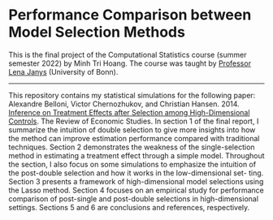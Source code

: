 # Performance Comparison between Model Selection Methods 
This is the final project of the Computational Statistics course (summer semester 2022) by Minh Tri Hoang. The course was taught by [Professor Lena Janys](https://sites.google.com/site/janyslena/home?authuser=0) (University of Bonn).

___

This repository contains my statistical simulations for the following paper: Alexandre Belloni, Victor Chernozhukov, and Christian Hansen. 2014. [Inference on Treatment Effects after Selection among High-Dimensional Controls](https://academic.oup.com/restud/article-abstract/81/2/608/1523757?redirectedFrom=fulltext). The Review of Economic Studies. In section 1 of the final report, I summarize the intuition of double selection to give more insights into how the method can improve estimation performance compared with traditional techniques. Section 2 demonstrates the weakness of the single-selection method in estimating a treatment effect through a simple model. Throughout the section, I also focus on some simulations to emphasize the intuition of the post-double selection and how it works in the low-dimensional set- ting. Section 3 presents a framework of high-dimensional model selections using the Lasso method. Section 4 focuses on an empirical study for performance comparison of post-single and post-double selections in high-dimensional settings. Sections 5 and 6 are conclusions and references, respectively.
